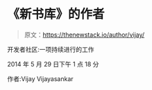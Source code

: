 # 《新书库》的作者

> 原文：<https://thenewstack.io/author/vijay/>

开发者社区:一项持续进行的工作

2014 年 5 月 29 日下午 1 点 18 分

作者:Vijay Vijayasankar